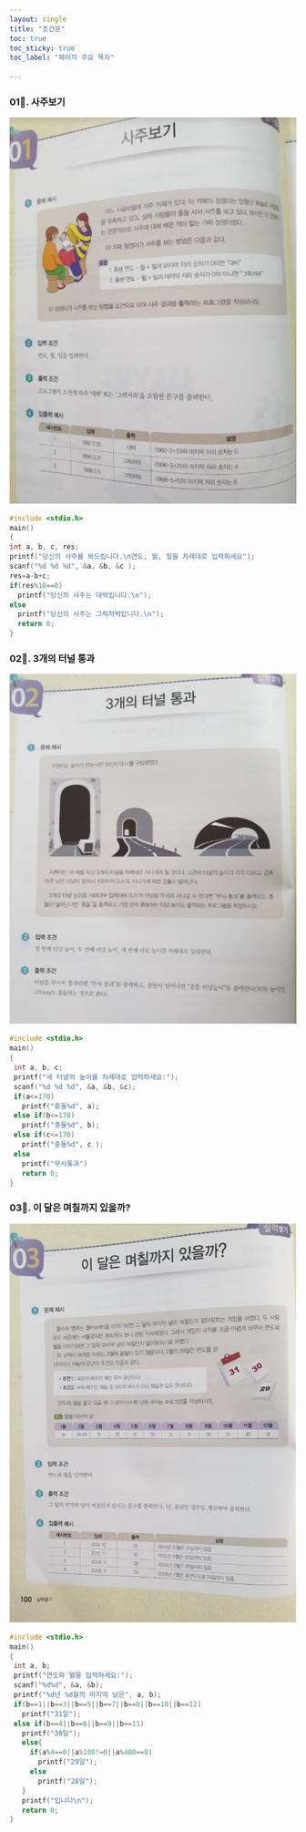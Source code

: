 ```yaml
---
layout: single
title: "조건문"
toc: true
toc_sticky: true
toc_label: "페이지 주요 목차"

--- 
```


### 01🍋. 사주보기
![saju](/assets/images/if1.jpg.PNG)
~~~c
#include <stdio.h>
main()
{
int a, b, c, res;
printf("당신의 사주를 봐드립니다.\n연도, 월, 일을 차례대로 입력하세요");
scanf("%d %d %d", &a, &b, &c );
res=a-b+c;
if(res%10==0)
  printf("당신의 사주는 대박입니다.\n");
else
  printf("당신의 사주는 그럭저럭입니다.\n");
  return 0;
}

~~~

### 02🍋. 3개의 터널 통과
![tunnul](/assets/images/if2.jpg)
~~~c
#include <stdio.h>
main()
{
 int a, b, c;
 printf("세 터널의 높이를 차례대로 입력하세요:");
 scanf("%d %d %d", &a, &b, &c);
 if(a<=170)
   printf("충돌%d", a);
 else if(b<=170)
   printf("충돌%d", b);
 else if(c<=170)
   printf("충돌%d", c );
 else 
   printf("무사통과")
   return 0;
}
~~~

### 03🍋. 이 달은 며칠까지 있을까?
![callenderl](/assets/images/if3.jpg.PNG)
~~~c
#include <stdio.h>
main()
{
 int a, b;
 printf("연도와 월을 입력하세요:");
 scanf("%d%d", &a, &b);
 printf("%d년 %d월의 마지막 날은", a, b);
 if(b==1||b==3||b==5||b==7||b==8||b==10||b==12)
   printf("31일");
 else if(b==4||b==6||b==9||b==11)
   printf("30일");
   else{
     if(a%4==0||a%100!=0||a%400==0)
       printf("29일");
     else
       printf("28일");
   }
   printf("입니다\n");
   return 0;
}
~~~


